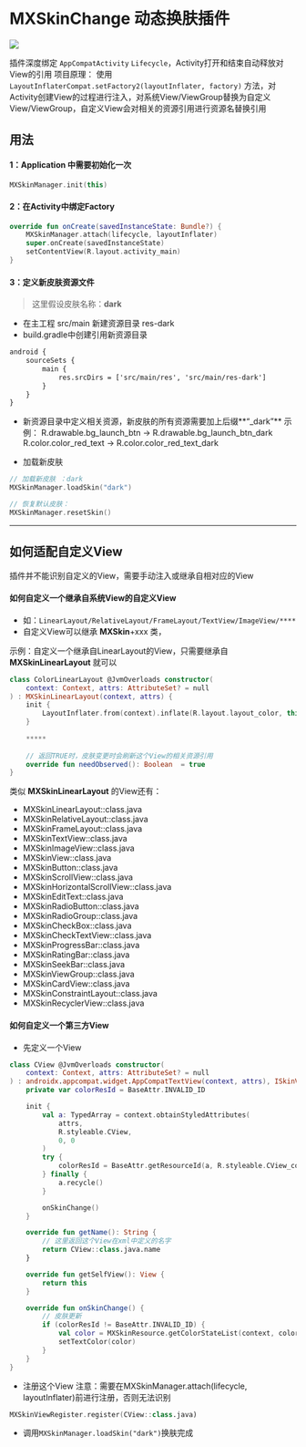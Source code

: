 # MXSkinChange 动态换肤插件
[![](https://jitpack.io/v/com.gitee.zhangmengxiong/MXSkinChange.svg)](https://jitpack.io/#com.gitee.zhangmengxiong/MXSkinChange)

插件深度绑定 `AppCompatActivity` `Lifecycle`，Activity打开和结束自动释放对View的引用
项目原理：
使用 `LayoutInflaterCompat.setFactory2(layoutInflater, factory)` 方法，对Activity创建View的过程进行注入，对系统View/ViewGroup替换为自定义View/ViewGroup，自定义View会对相关的资源引用进行资源名替换引用

## 用法
#### 1：Application 中需要初始化一次
```kotlin
MXSkinManager.init(this)
```
#### 2：在Activity中绑定Factory
```kotlin
override fun onCreate(savedInstanceState: Bundle?) {
    MXSkinManager.attach(lifecycle, layoutInflater)
    super.onCreate(savedInstanceState)
    setContentView(R.layout.activity_main)
}
```

#### 3：定义新皮肤资源文件
> 这里假设皮肤名称：**dark**

- 在主工程 src/main 新建资源目录 res-dark
- build.gradle中创建引用新资源目录
```xml
android {
    sourceSets {
        main {
            res.srcDirs = ['src/main/res', 'src/main/res-dark']
        }
    }
}
```
- 新资源目录中定义相关资源，新皮肤的所有资源需要加上后缀**“_dark”**
  示例：
  R.drawable.bg_launch_btn  -> R.drawable.bg_launch_btn_dark
  R.color.color_red_text  -> R.color.color_red_text_dark

- 加载新皮肤

```kotlin
// 加载新皮肤 ：dark
MXSkinManager.loadSkin("dark")

// 恢复默认皮肤：
MXSkinManager.resetSkin()
```

------------


## 如何适配自定义View
插件并不能识别自定义的View，需要手动注入或继承自相对应的View

#### 如何自定义一个继承自系统View的自定义View
- 如：`LinearLayout/RelativeLayout/FrameLayout/TextView/ImageView/****`
- 自定义View可以继承 **MXSkin**+xxx 类，

示例：自定义一个继承自LinearLayout的View，只需要继承自 **MXSkinLinearLayout** 就可以
```kotlin
class ColorLinearLayout @JvmOverloads constructor(
    context: Context, attrs: AttributeSet? = null
) : MXSkinLinearLayout(context, attrs) {
    init {
        LayoutInflater.from(context).inflate(R.layout.layout_color, this, true)
    }
	
	*****
	
	// 返回TRUE时，皮肤变更时会刷新这个View的相关资源引用
    override fun needObserved(): Boolean  = true
}
```
类似 **MXSkinLinearLayout** 的View还有：
- MXSkinLinearLayout::class.java
- MXSkinRelativeLayout::class.java
- MXSkinFrameLayout::class.java
- MXSkinTextView::class.java
- MXSkinImageView::class.java
- MXSkinView::class.java
- MXSkinButton::class.java
- MXSkinScrollView::class.java
- MXSkinHorizontalScrollView::class.java
- MXSkinEditText::class.java
- MXSkinRadioButton::class.java
- MXSkinRadioGroup::class.java
- MXSkinCheckBox::class.java
- MXSkinCheckTextView::class.java
- MXSkinProgressBar::class.java
- MXSkinRatingBar::class.java
- MXSkinSeekBar::class.java
- MXSkinViewGroup::class.java
- MXSkinCardView::class.java
- MXSkinConstraintLayout::class.java
- MXSkinRecyclerView::class.java

#### 如何自定义一个第三方View

- 先定义一个View
```kotlin
class CView @JvmOverloads constructor(
    context: Context, attrs: AttributeSet? = null
) : androidx.appcompat.widget.AppCompatTextView(context, attrs), ISkinView {
    private var colorResId = BaseAttr.INVALID_ID

    init {
        val a: TypedArray = context.obtainStyledAttributes(
            attrs,
            R.styleable.CView,
            0, 0
        )
        try {
            colorResId = BaseAttr.getResourceId(a, R.styleable.CView_color)
        } finally {
            a.recycle()
        }

        onSkinChange()
    }

    override fun getName(): String {
        // 这里返回这个View在xml中定义的名字
        return CView::class.java.name
    }

    override fun getSelfView(): View {
        return this
    }

    override fun onSkinChange() {
        // 皮肤更新
        if (colorResId != BaseAttr.INVALID_ID) {
            val color = MXSkinResource.getColorStateList(context, colorResId)
            setTextColor(color)
        }
    }
}
```

- 注册这个View
  注意：需要在MXSkinManager.attach(lifecycle, layoutInflater)前进行注册，否则无法识别
```kotlin
MXSkinViewRegister.register(CView::class.java)
```

- 调用`MXSkinManager.loadSkin("dark")`换肤完成